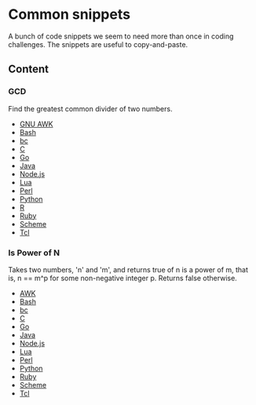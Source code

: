 # Common snippets

A bunch of code snippets we seem to need more than once in coding
challenges. The snippets are useful to copy-and-paste.

## Content
### GCD
Find the greatest common divider of two numbers.

* [GNU AWK](GCD/gcd.gawk)
* [Bash](GCD/gcd.sh)
* [bc](GCD/gcd.bc)
* [C](GCD/gcd.c)
* [Go](GCD/gcd.go)
* [Java](GCD/gcd.java)
* [Node.js](GCD/gcd.js)
* [Lua](GCD/gcd.lua)
* [Perl](GCD/gcd.pl)
* [Python](GCD/gcd.py)
* [R](GCD/gcd.r)
* [Ruby](GCD/gcd.rb)
* [Scheme](GCD/gcd.scm)
* [Tcl](GCD/gcd.tcl)

### Is Power of N

Takes two numbers, 'n' and 'm', and returns true of n is a power of m,
that is, n == m^p for some non-negative integer p. Returns false otherwise.

* [AWK](Is_Power_Of_N/pon.awk)
* [Bash](Is_Power_Of_N/pon.sh)
* [bc](Is_Power_Of_N/pon.bc)
* [C](Is_Power_Of_N/pon.c)
* [Go](Is_Power_Of_N/pon.go)
* [Java](Is_Power_Of_N/pon.java)
* [Node.js](Is_Power_Of_N/pon.js)
* [Lua](Is_Power_Of_N/pon.lua)
* [Perl](Is_Power_Of_N/pon.pl)
* [Python](Is_Power_Of_N/pon.py)
* [Ruby](Is_Power_Of_N/pon.rb)
* [Scheme](Is_Power_Of_N/pon.scm)
* [Tcl](Is_Power_Of_N/pon.tcl)
